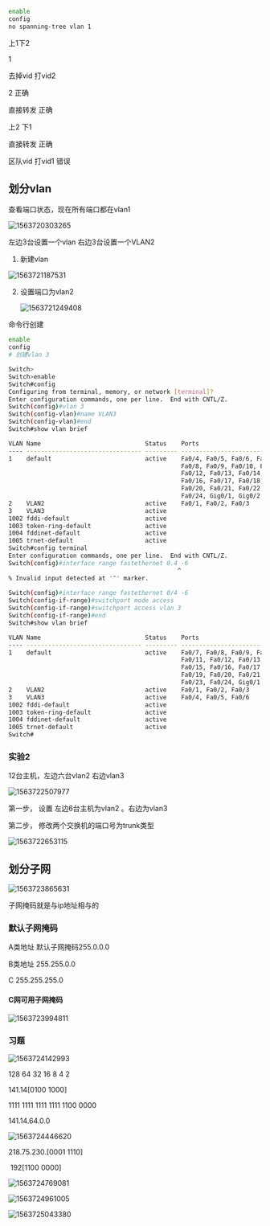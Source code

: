 ```bash
enable
config
no spanning-tree vlan 1
```







上1下2

1

去掉vid 打vid2



2 正确

直接转发 正确



上2 下1

直接转发 正确



区队vid 打vid1 错误



## 划分vlan



查看端口状态，现在所有端口都在vlan1

![1563720303265](imges\1563720303265.png)







左边3台设置一个vlan 右边3台设置一个VLAN2

1. 新建vlan

![1563721187531](imges\1563721187531.png)

2. 设置端口为vlan2

   ![1563721249408](imges\1563721249408.png)



命令行创建

```bash
enable
config
# 创建vlan 3

Switch>
Switch>enable
Switch#config
Configuring from terminal, memory, or network [terminal]? 
Enter configuration commands, one per line.  End with CNTL/Z.
Switch(config)#vlan 3
Switch(config-vlan)#name VLAN3
Switch(config-vlan)#end
Switch#show vlan brief

VLAN Name                             Status    Ports
---- -------------------------------- --------- -------------------------------
1    default                          active    Fa0/4, Fa0/5, Fa0/6, Fa0/7
                                                Fa0/8, Fa0/9, Fa0/10, Fa0/11
                                                Fa0/12, Fa0/13, Fa0/14, Fa0/15
                                                Fa0/16, Fa0/17, Fa0/18, Fa0/19
                                                Fa0/20, Fa0/21, Fa0/22, Fa0/23
                                                Fa0/24, Gig0/1, Gig0/2
2    VLAN2                            active    Fa0/1, Fa0/2, Fa0/3
3    VLAN3                            active    
1002 fddi-default                     active    
1003 token-ring-default               active    
1004 fddinet-default                  active    
1005 trnet-default                    active    
Switch#config terminal
Enter configuration commands, one per line.  End with CNTL/Z.
Switch(config)#interface range fastethernet 0.4 -6
                                               ^
% Invalid input detected at '^' marker.
	
Switch(config)#interface range fastethernet 0/4 -6
Switch(config-if-range)#switchport mode access
Switch(config-if-range)#switchport access vlan 3 
Switch(config-if-range)#end 
Switch#show vlan brief

VLAN Name                             Status    Ports
---- -------------------------------- --------- -------------------------------
1    default                          active    Fa0/7, Fa0/8, Fa0/9, Fa0/10
                                                Fa0/11, Fa0/12, Fa0/13, Fa0/14
                                                Fa0/15, Fa0/16, Fa0/17, Fa0/18
                                                Fa0/19, Fa0/20, Fa0/21, Fa0/22
                                                Fa0/23, Fa0/24, Gig0/1, Gig0/2
2    VLAN2                            active    Fa0/1, Fa0/2, Fa0/3
3    VLAN3                            active    Fa0/4, Fa0/5, Fa0/6
1002 fddi-default                     active    
1003 token-ring-default               active    
1004 fddinet-default                  active    
1005 trnet-default                    active    
Switch#
```





### 实验2

12台主机，左边六台vlan2 右边vlan3



![1563722507977](imges\1563722507977.png)



第一步， 设置 左边6台主机为vlan2 。右边为vlan3

第二步， 修改两个交换机的端口号为trunk类型

![1563722653115](imges\1563722653115.png)





## 划分子网

![1563723865631](imges\1563723865631.png)

子网掩码就是与ip地址相与的



### 默认子网掩码

A类地址 默认子网掩码255.0.0.0

B类地址       255.255.0.0

C                   255.255.255.0



#### C网可用子网掩码

![1563723994811](imges\1563723994811.png)



### 习题

![1563724142993](imges\1563724142993.png)



128 64 32 16 8 4 2

141.14[0100 1000]

1111 1111 1111 1111 1100 0000

141.14.64.0.0

![1563724446620](imges\1563724446620.png)

218.75.230.[0001 1110]

​             192[1100 0000]



![1563724769081](imges\1563724769081.png)



![1563724961005](imges\1563724961005.png)

![1563725043380](imges\1563725043380.png)